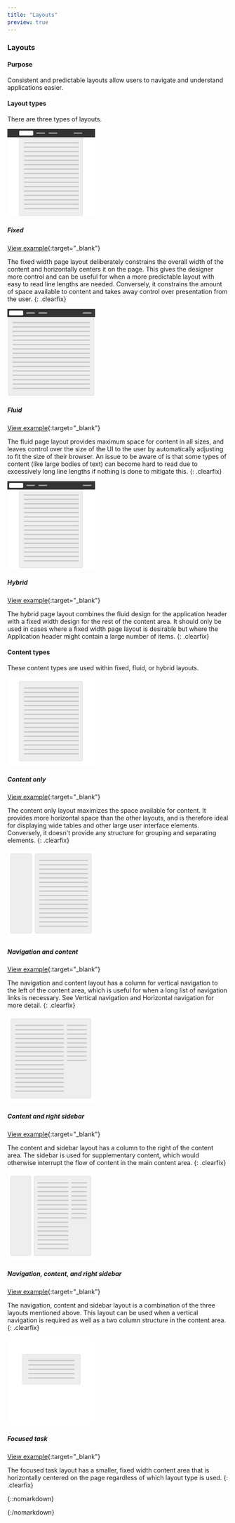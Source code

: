 ```yaml
---
title: "Layouts"
preview: true
---
```


<div class="pl-pattern pl-pattern-layouts">

<h3>Layouts</h3>

#### Purpose

Consistent and predictable layouts allow users to navigate and understand applications easier. 

#### Layout types

There are three types of layouts.

![Fixed width layout](layouts/images/layout-fixed.png)

##### Fixed

[View example](layouts/fixed.html){:target="_blank"}

The fixed width page layout deliberately constrains the overall width of the content and horizontally centers it on the page. This gives the designer more control and can be useful for when a more predictable layout with easy to read line lengths are needed. Conversely, it constrains the amount of space available to content and takes away control over presentation from the user.
{: .clearfix}


![Fluid width layout](layouts/images/layout-fluid.png)

##### Fluid

[View example](layouts/fluid.html){:target="_blank"}

The fluid page layout provides maximum space for content in all sizes, and leaves control over the size of the UI to the user by automatically adjusting to fit the size of their browser. An issue to be aware of is that some types of content (like large bodies of text) can become hard to read due to excessively long line lengths if nothing is done to mitigate this. 
{: .clearfix}


![Hybrid layout](layouts/images/layout-hybrid.png)

##### Hybrid

[View example](layouts/hybrid.html){:target="_blank"}

The hybrid page layout combines the fluid design for the application header with a fixed width design for the rest of the content area. It should only be used in cases where a fixed width page layout is desirable but where the Application header might contain a large number of items.
{: .clearfix}

#### Content types

These content types are used within fixed, fluid, or hybrid layouts.

![Content only](layouts/images/type-content-only.png)

##### Content only

[View example](layouts/type-content-only.html){:target="_blank"}

The content only layout maximizes the space available for content. It provides more horizontal space than the other layouts, and is therefore ideal for displaying wide tables and other large user interface elements. Conversely, it doesn't provide any structure for grouping and separating elements.
{: .clearfix}

![Navigation and content](layouts/images/type-content-navigation.png)

##### Navigation and content

[View example](layouts/type-content-navigation.html){:target="_blank"}

The navigation and content layout has a column for vertical navigation to the left of the content area, which is useful for when a long list of navigation links is necessary. See Vertical navigation and Horizontal navigation for more detail.
{: .clearfix}

![Content and right sidebar](layouts/images/type-content-sidebar.png)

##### Content and right sidebar

[View example](layouts/type-content-sidebar.html){:target="_blank"}

The content and sidebar layout has a column to the right of the content area. The sidebar is used for supplementary content, which would otherwise interrupt the flow of content in the main content area.
{: .clearfix}

![Navigation, content, and right sidebar](layouts/images/type-navigation-content-sidebar.png)

##### Navigation, content, and right sidebar

[View example](layouts/type-navigation-content-sidebar.html){:target="_blank"}

The navigation, content and sidebar layout is a combination of the three layouts mentioned above. This layout can be used when a vertical navigation is required as well as a two column structure in the content area.
{: .clearfix}

![Focused](layouts/images/type-focused.png)

##### Focused task

[View example](layouts/type-focused.html){:target="_blank"}

The focused task layout has a smaller, fixed width content area that is horizontally centered on the page regardless of which layout type is used.
{: .clearfix}

{::nomarkdown}
<div class="pl-preview">
    
</div>
{:/nomarkdown}

</div>
